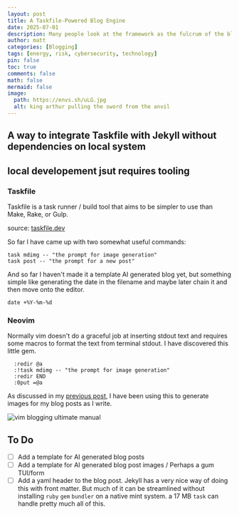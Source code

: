 ```yaml
---
layout: post
title: A Taskfile-Powered Blog Engine
date: 2025-07-01 
description: Many people look at the framework as the fulcrum of the blog. I believe that its the tooling that makes a blog both fun to read and write 
author: matt
categories: [Blogging]
tags: [energy, risk, cybersecurity, technology]
pin: false
toc: true
comments: false
math: false
mermaid: false
image:
  path: https://envs.sh/uLG.jpg
  alt: king arthur pulling the sword from the anvil
---
```


## A way to integrate Taskfile with Jekyll without dependencies on local system

## local developement jsut requires tooling

### Taskfile

Taskfile is a task runner / build tool that aims to be simpler to use than Make, Rake, or Gulp.

source: [taskfile.dev](https://taskfile.dev)

So far I have came up with two somewhat useful commands:

```console
task mdimg -- "the prompt for image generation"
task post -- "the prompt for a new post"
```

And so far I haven't made it a template AI generated blog yet, but something simple like generating the date in the filename and maybe later chain it and then move onto the editor.

```console
date +%Y-%m-%d
```

### Neovim
Normally vim doesn't do a graceful job at inserting stdout text and requires some macros to format the text from terminal stdout. I have discovered this little gem.

```console
  :redir @a
  :!task mdimg -- "the prompt for image generation" 
  :redir END
  :0put =@a
```
As discussed in my [previous post](./-scripts-for-ai-slop-blog-machine.md), I have been using this to generate images for my blog posts as I write.

![vim blogging ultimate manual](https://envs.sh/uLL.jpg)

## To Do

- [ ] Add a template for AI generated blog posts
- [ ] Add a template for AI generated blog post images / Perhaps a gum TUI/form
- [ ] Add a yaml header to the blog post. Jekyll has a very nice way of doing this with front matter. But much of it can be streamlined without installing `ruby` `gem` `bundler` on a native mint system. a 17 MB `task` can handle pretty much all of this.
